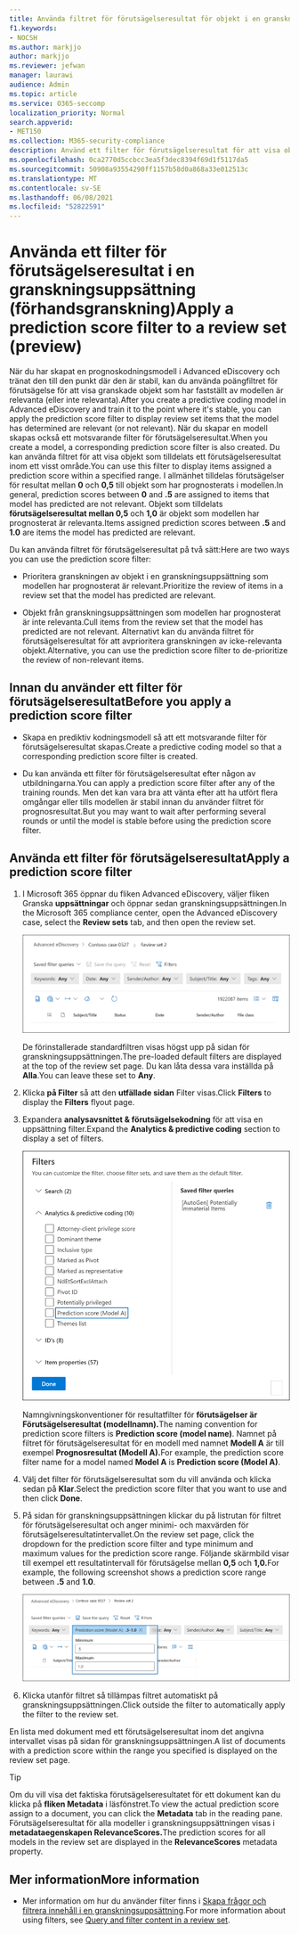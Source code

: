 ```yaml
---
title: Använda filtret för förutsägelseresultat för objekt i en granskningsuppsättning
f1.keywords:
- NOCSH
ms.author: markjjo
author: markjjo
ms.reviewer: jefwan
manager: laurawi
audience: Admin
ms.topic: article
ms.service: O365-seccomp
localization_priority: Normal
search.appverid:
- MET150
ms.collection: M365-security-compliance
description: Använd ett filter för förutsägelseresultat för att visa objekt som en prediktiv kodmodell som förutsagd som relevant eller inte relevant.
ms.openlocfilehash: 0ca2770d5ccbcc3ea5f3dec8394f69d1f5117da5
ms.sourcegitcommit: 50908a93554290ff1157b58d0a868a33e012513c
ms.translationtype: MT
ms.contentlocale: sv-SE
ms.lasthandoff: 06/08/2021
ms.locfileid: "52822591"
---
```

# <a name="apply-a-prediction-score-filter-to-a-review-set-preview"></a><span data-ttu-id="8230d-103">Använda ett filter för förutsägelseresultat i en granskningsuppsättning (förhandsgranskning)</span><span class="sxs-lookup"><span data-stu-id="8230d-103">Apply a prediction score filter to a review set (preview)</span></span>

<span data-ttu-id="8230d-104">När du har skapat en prognoskodningsmodell i Advanced eDiscovery och tränat den till den punkt där den är stabil, kan du använda poängfiltret för förutsägelse för att visa granskade objekt som har fastställt av modellen är relevanta (eller inte relevanta).</span><span class="sxs-lookup"><span data-stu-id="8230d-104">After you create a predictive coding model in Advanced eDiscovery and train it to the point where it's stable, you can apply the prediction score filter to display review set items that the model has determined are relevant (or not relevant).</span></span> <span data-ttu-id="8230d-105">När du skapar en modell skapas också ett motsvarande filter för förutsägelseresultat.</span><span class="sxs-lookup"><span data-stu-id="8230d-105">When you create a model, a corresponding prediction score filter is also created.</span></span> <span data-ttu-id="8230d-106">Du kan använda filtret för att visa objekt som tilldelats ett förutsägelseresultat inom ett visst område.</span><span class="sxs-lookup"><span data-stu-id="8230d-106">You can use this filter to display items assigned a prediction score within a specified range.</span></span> <span data-ttu-id="8230d-107">I allmänhet tilldelas förutsägelser för resultat mellan **0** och **0,5** till objekt som har prognosterats i modellen.</span><span class="sxs-lookup"><span data-stu-id="8230d-107">In general, prediction scores between **0** and **.5** are assigned to items that model has predicted are not relevant.</span></span> <span data-ttu-id="8230d-108">Objekt som tilldelats **förutsägelseresultat mellan 0,5** och **1,0** är objekt som modellen har prognosterat är relevanta.</span><span class="sxs-lookup"><span data-stu-id="8230d-108">Items assigned prediction scores between **.5** and **1.0** are items the model has predicted are relevant.</span></span>

<span data-ttu-id="8230d-109">Du kan använda filtret för förutsägelseresultat på två sätt:</span><span class="sxs-lookup"><span data-stu-id="8230d-109">Here are two ways you can use the prediction score filter:</span></span>

- <span data-ttu-id="8230d-110">Prioritera granskningen av objekt i en granskningsuppsättning som modellen har prognosterat är relevant.</span><span class="sxs-lookup"><span data-stu-id="8230d-110">Prioritize the review of items in a review set that the model has predicted are relevant.</span></span>

- <span data-ttu-id="8230d-111">Objekt från granskningsuppsättningen som modellen har prognosterat är inte relevanta.</span><span class="sxs-lookup"><span data-stu-id="8230d-111">Cull items from the review set that the model has predicted are not relevant.</span></span> <span data-ttu-id="8230d-112">Alternativt kan du använda filtret för förutsägelseresultat för att avprioritera granskningen av icke-relevanta objekt.</span><span class="sxs-lookup"><span data-stu-id="8230d-112">Alternative, you can use the prediction score filter to de-prioritize the review of non-relevant items.</span></span>

## <a name="before-you-apply-a-prediction-score-filter"></a><span data-ttu-id="8230d-113">Innan du använder ett filter för förutsägelseresultat</span><span class="sxs-lookup"><span data-stu-id="8230d-113">Before you apply a prediction score filter</span></span>

- <span data-ttu-id="8230d-114">Skapa en prediktiv kodningsmodell så att ett motsvarande filter för förutsägelseresultat skapas.</span><span class="sxs-lookup"><span data-stu-id="8230d-114">Create a predictive coding model so that a corresponding prediction score filter is created.</span></span>

- <span data-ttu-id="8230d-115">Du kan använda ett filter för förutsägelseresultat efter någon av utbildningarna.</span><span class="sxs-lookup"><span data-stu-id="8230d-115">You can apply a prediction score filter after any of the training rounds.</span></span> <span data-ttu-id="8230d-116">Men det kan vara bra att vänta efter att ha utfört flera omgångar eller tills modellen är stabil innan du använder filtret för prognosresultat.</span><span class="sxs-lookup"><span data-stu-id="8230d-116">But you may want to wait after performing several rounds or until the model is stable before using the prediction score filter.</span></span>

## <a name="apply-a-prediction-score-filter"></a><span data-ttu-id="8230d-117">Använda ett filter för förutsägelseresultat</span><span class="sxs-lookup"><span data-stu-id="8230d-117">Apply a prediction score filter</span></span>

1. <span data-ttu-id="8230d-118">I Microsoft 365 öppnar du fliken Advanced eDiscovery, väljer fliken Granska **uppsättningar** och öppnar sedan granskningsuppsättningen.</span><span class="sxs-lookup"><span data-stu-id="8230d-118">In the Microsoft 365 compliance center, open the Advanced eDiscovery case, select the **Review sets** tab, and then open the review set.</span></span>

   ![Klicka på Filter för att visa den utfällade filtersidan](..\media\PredictionScoreFilter0.png)   

   <span data-ttu-id="8230d-120">De förinstallerade standardfiltren visas högst upp på sidan för granskningsuppsättningen.</span><span class="sxs-lookup"><span data-stu-id="8230d-120">The pre-loaded default filters are displayed at the top of the review set page.</span></span> <span data-ttu-id="8230d-121">Du kan låta dessa vara inställda på **Alla**.</span><span class="sxs-lookup"><span data-stu-id="8230d-121">You can leave these set to **Any**.</span></span>

2. <span data-ttu-id="8230d-122">Klicka **på Filter** så att den **utfällade sidan** Filter visas.</span><span class="sxs-lookup"><span data-stu-id="8230d-122">Click **Filters** to display the **Filters** flyout page.</span></span>

3. <span data-ttu-id="8230d-123">Expandera **analysavsnittet & förutsägelsekodning** för att visa en uppsättning filter.</span><span class="sxs-lookup"><span data-stu-id="8230d-123">Expand the **Analytics & predictive coding** section to display a set of filters.</span></span>

      ![Filter för förutsägelseresultat i & för förutsägelsekodning](..\media\PredictionScoreFilter1.png)

   <span data-ttu-id="8230d-125">Namngivningskonventioner för resultatfilter för **förutsägelser är Förutsägelseresultat (modellnamn).**</span><span class="sxs-lookup"><span data-stu-id="8230d-125">The naming convention for prediction score filters is **Prediction score (model name)**.</span></span> <span data-ttu-id="8230d-126">Namnet på filtret för förutsägelseresultat för en modell med namnet **Modell A** är till exempel **Prognosresultat (Modell A).**</span><span class="sxs-lookup"><span data-stu-id="8230d-126">For example, the prediction score filter name for a model named **Model A** is **Prediction score (Model A)**.</span></span>

4. <span data-ttu-id="8230d-127">Välj det filter för förutsägelseresultat som du vill använda och klicka sedan på **Klar**.</span><span class="sxs-lookup"><span data-stu-id="8230d-127">Select the prediction score filter that you want to use and then click **Done**.</span></span>

5. <span data-ttu-id="8230d-128">På sidan för granskningsuppsättningen klickar du på listrutan för filtret för förutsägelseresultat och anger minimi- och maxvärden för förutsägelseresultatintervallet.</span><span class="sxs-lookup"><span data-stu-id="8230d-128">On the review set page, click the dropdown for the prediction score filter and type minimum and maximum values for the prediction score range.</span></span> <span data-ttu-id="8230d-129">Följande skärmbild visar till exempel ett resultatintervall för förutsägelse mellan **0,5** och **1,0.**</span><span class="sxs-lookup"><span data-stu-id="8230d-129">For example, the following screenshot shows a prediction score range between **.5** and **1.0**.</span></span>

   ![Lägsta och högsta värden för filtret för förutsägelseresultat](..\media\PredictionScoreFilter2.png)

6. <span data-ttu-id="8230d-131">Klicka utanför filtret så tillämpas filtret automatiskt på granskningsuppsättningen.</span><span class="sxs-lookup"><span data-stu-id="8230d-131">Click outside the filter to automatically apply the filter to the review set.</span></span>

  <span data-ttu-id="8230d-132">En lista med dokument med ett förutsägelseresultat inom det angivna intervallet visas på sidan för granskningsuppsättningen.</span><span class="sxs-lookup"><span data-stu-id="8230d-132">A list of documents with a prediction score within the range you specified is displayed on the review set page.</span></span> 

  > [!TIP]
  > <span data-ttu-id="8230d-133">Om du vill visa det faktiska förutsägelseresultatet för ett dokument kan du klicka på **fliken Metadata** i läsfönstret.</span><span class="sxs-lookup"><span data-stu-id="8230d-133">To view the actual prediction score assign to a document, you can click the **Metadata** tab in the reading pane.</span></span> <span data-ttu-id="8230d-134">Förutsägelseresultat för alla modeller i granskningsuppsättningen visas i **metadataegenskapen RelevanceScores.**</span><span class="sxs-lookup"><span data-stu-id="8230d-134">The prediction scores for all models in the review set are displayed in the **RelevanceScores** metadata property.</span></span>

## <a name="more-information"></a><span data-ttu-id="8230d-135">Mer information</span><span class="sxs-lookup"><span data-stu-id="8230d-135">More information</span></span>

- <span data-ttu-id="8230d-136">Mer information om hur du använder filter finns i [Skapa frågor och filtrera innehåll i en granskningsuppsättning](review-set-search.md).</span><span class="sxs-lookup"><span data-stu-id="8230d-136">For more information about using filters, see [Query and filter content in a review set](review-set-search.md).</span></span>
